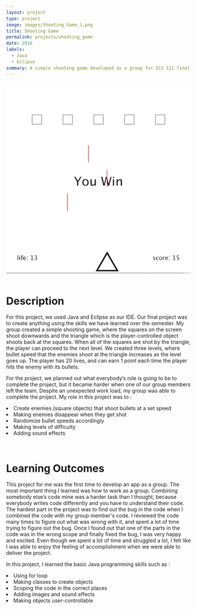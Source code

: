 ```yaml
---
layout: project
type: project
image: images/Shooting_Game_1.png
title: Shooting Game
permalink: projects/shooting_game
date: 2016
labels:
  - Java
  - Eclipse
summary: A simple shooting game developed as a group for ICS 111 final project using eclipse.
---
```

<br>

<div align="middle"><img src="../images/Shooting_Game_2.png"></div>
  
<br>

<h1>Description</h1>
<p>For this project, we used Java and Eclipse as our IDE. Our final project was to create anything using the skills we have learned over the semester.  My group created a simple shooting game, where the squares on the screen shoot downwards and the triangle which is the player-controlled object shoots back at the squares. When all of the squares are shot by the triangle, the player can proceed to the next level. We created three levels, where bullet speed that the enemies shoot at the triangle increases as the level goes up. The player has 20 lives, and can earn 1 point each time the player hits the enemy with its bullets. </p>

<p>For the project, we planned out what everybody’s role is going to be to complete the project, but it became harder when one of our group members left the team. Despite an unexpected work load, my group was able to complete the project. 
My role in this project was to :
  <li> Create enemies (square objects) that shoot bullets at a set speed </li>
  <li> Making enemies disappear when they get shot </li>
  <li> Randomize bullet speeds accordingly </li>
  <li> Making levels of difficulty </li>
  <li> Adding sound effects </li>
</p>

<br>

<h1>Learning Outcomes</h1>
<p>This project for me was the first time to develop an app as a group. The most important thing I learned was how to work as a group. Combining somebody else’s code mine was a harder task than I thought, because everybody writes code differently and you have to understand their code. The hardest part in the project was to find out the bug in the code when I combined the code with my group member's code. I reviewed the code many times to figure out what was wrong with it, and spent a lot of time trying to figure out the bug. Once I found out that one of the parts in the code was in the wrong scope and finally fixed the bug, I was very happy and excited. Even though we spent a lot of time and struggled a lot, I felt like I was able to enjoy the feeling of accomplishment when we were able to deliver the project. </p>
<p>In this project, I learned the basic Java programming skills such as :
  <li> Using for loop</li>
  <li> Making classes to create objects </li>
  <li> Scoping the code in the correct places </li>
  <li> Adding images and sound effects </li>
  <li> Making objects user-controllable </li>
</p>

